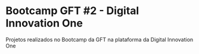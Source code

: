 # Bootcamp GFT #2 - Digital Innovation One
Projetos realizados no Bootcamp da GFT na plataforma da Digital Innovation One
